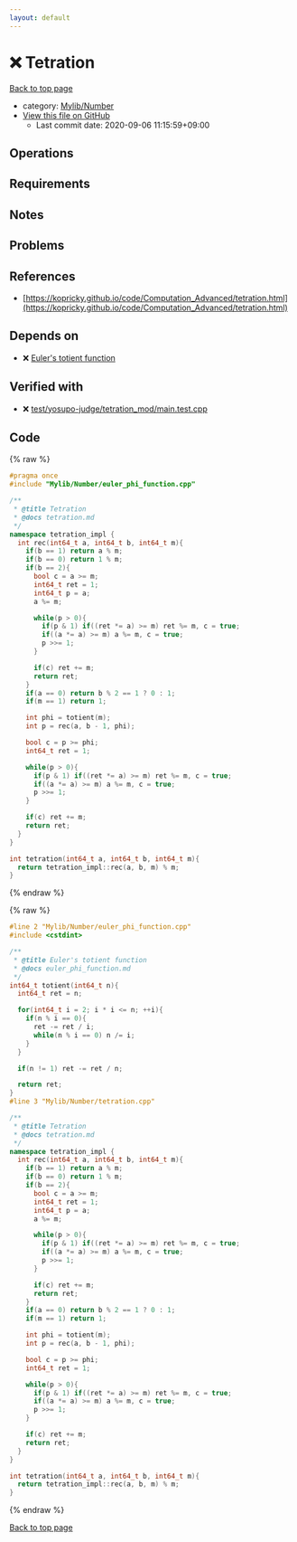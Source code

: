```yaml
---
layout: default
---
```


<!-- mathjax config similar to math.stackexchange -->
<script type="text/javascript" async
  src="https://cdnjs.cloudflare.com/ajax/libs/mathjax/2.7.5/MathJax.js?config=TeX-MML-AM_CHTML">
</script>
<script type="text/x-mathjax-config">
  MathJax.Hub.Config({
    TeX: { equationNumbers: { autoNumber: "AMS" }},
    tex2jax: {
      inlineMath: [ ['$','$'] ],
      processEscapes: true
    },
    "HTML-CSS": { matchFontHeight: false },
    displayAlign: "left",
    displayIndent: "2em"
  });
</script>

<script type="text/javascript" src="https://cdnjs.cloudflare.com/ajax/libs/jquery/3.4.1/jquery.min.js"></script>
<script src="https://cdn.jsdelivr.net/npm/jquery-balloon-js@1.1.2/jquery.balloon.min.js" integrity="sha256-ZEYs9VrgAeNuPvs15E39OsyOJaIkXEEt10fzxJ20+2I=" crossorigin="anonymous"></script>
<script type="text/javascript" src="../../../assets/js/copy-button.js"></script>
<link rel="stylesheet" href="../../../assets/css/copy-button.css" />


# :x: Tetration

<a href="../../../index.html">Back to top page</a>

* category: <a href="../../../index.html#5fda78fda98ef9fc0f87c6b50d529f19">Mylib/Number</a>
* <a href="{{ site.github.repository_url }}/blob/master/Mylib/Number/tetration.cpp">View this file on GitHub</a>
    - Last commit date: 2020-09-06 11:15:59+09:00




## Operations

## Requirements

## Notes

## Problems

## References

- [https://kopricky.github.io/code/Computation_Advanced/tetration.html](https://kopricky.github.io/code/Computation_Advanced/tetration.html)


## Depends on

* :x: <a href="euler_phi_function.cpp.html">Euler's totient function</a>


## Verified with

* :x: <a href="../../../verify/test/yosupo-judge/tetration_mod/main.test.cpp.html">test/yosupo-judge/tetration_mod/main.test.cpp</a>


## Code

<a id="unbundled"></a>
{% raw %}
```cpp
#pragma once
#include "Mylib/Number/euler_phi_function.cpp"

/**
 * @title Tetration
 * @docs tetration.md
 */
namespace tetration_impl {
  int rec(int64_t a, int64_t b, int64_t m){
    if(b == 1) return a % m;
    if(b == 0) return 1 % m;
    if(b == 2){
      bool c = a >= m;
      int64_t ret = 1;
      int64_t p = a;
      a %= m;

      while(p > 0){
        if(p & 1) if((ret *= a) >= m) ret %= m, c = true;
        if((a *= a) >= m) a %= m, c = true;
        p >>= 1;
      }

      if(c) ret += m;
      return ret;
    }
    if(a == 0) return b % 2 == 1 ? 0 : 1;
    if(m == 1) return 1;

    int phi = totient(m);
    int p = rec(a, b - 1, phi);

    bool c = p >= phi;
    int64_t ret = 1;

    while(p > 0){
      if(p & 1) if((ret *= a) >= m) ret %= m, c = true;
      if((a *= a) >= m) a %= m, c = true;
      p >>= 1;
    }

    if(c) ret += m;
    return ret;
  }
}

int tetration(int64_t a, int64_t b, int64_t m){
  return tetration_impl::rec(a, b, m) % m;
}

```
{% endraw %}

<a id="bundled"></a>
{% raw %}
```cpp
#line 2 "Mylib/Number/euler_phi_function.cpp"
#include <cstdint>

/**
 * @title Euler's totient function
 * @docs euler_phi_function.md
 */
int64_t totient(int64_t n){
  int64_t ret = n;

  for(int64_t i = 2; i * i <= n; ++i){
    if(n % i == 0){
      ret -= ret / i;
      while(n % i == 0) n /= i;
    }
  }

  if(n != 1) ret -= ret / n;

  return ret;
}
#line 3 "Mylib/Number/tetration.cpp"

/**
 * @title Tetration
 * @docs tetration.md
 */
namespace tetration_impl {
  int rec(int64_t a, int64_t b, int64_t m){
    if(b == 1) return a % m;
    if(b == 0) return 1 % m;
    if(b == 2){
      bool c = a >= m;
      int64_t ret = 1;
      int64_t p = a;
      a %= m;

      while(p > 0){
        if(p & 1) if((ret *= a) >= m) ret %= m, c = true;
        if((a *= a) >= m) a %= m, c = true;
        p >>= 1;
      }

      if(c) ret += m;
      return ret;
    }
    if(a == 0) return b % 2 == 1 ? 0 : 1;
    if(m == 1) return 1;

    int phi = totient(m);
    int p = rec(a, b - 1, phi);

    bool c = p >= phi;
    int64_t ret = 1;

    while(p > 0){
      if(p & 1) if((ret *= a) >= m) ret %= m, c = true;
      if((a *= a) >= m) a %= m, c = true;
      p >>= 1;
    }

    if(c) ret += m;
    return ret;
  }
}

int tetration(int64_t a, int64_t b, int64_t m){
  return tetration_impl::rec(a, b, m) % m;
}

```
{% endraw %}

<a href="../../../index.html">Back to top page</a>

